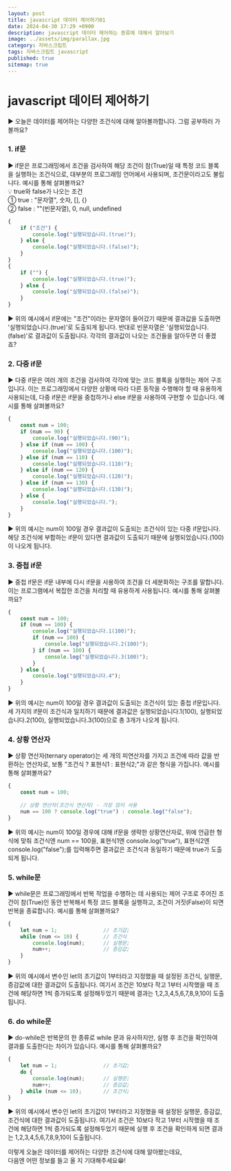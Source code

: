 ```yaml
---
layout: post
title: javascript 데이터 제어하기01
date: 2024-04-30 17:29 +0900
description: javascript 데이터 제어하는 종류에 대해서 알아보기
image: ../assets/img/parallax.jpg
category: 자바스크립트
tags: 자바스크립트 javascript
published: true
sitemap: true
---
```

# javascript 데이터 제어하기
▶ 오늘은 데이터를 제어하는 다양한 조건식에 대해 알아볼까합니다. 그럼 공부하러 가볼까요?
<br>

###  1. if문
▶ if문은 프로그래밍에서 조건을 검사하여 해당 조건이 참(True)일 때 특정 코드 블록을 실행하는 조건식으로, 대부분의 프로그래밍 언어에서 사용되며, 조건문이라고도 불립니다. 예시를 통해 살펴볼까요?<br>
💡 true와 false가 나오는 조건<br>
① true : "문자열", 숫자, [], {}<br>
② false : ""(빈문자열), 0, null, undefined
<br>

````javascript
{
    if ("조건") {
        console.log("실행되었습니다.(true)");
    } else {
        console.log("실행되었습니다.(false)");
    }
}
{
    if ("") {
        console.log("실행되었습니다.(true)");
    } else {
        console.log("실행되었습니다.(false)");
    }
}
````

▶ 위의 예시에서 if문에는 "조건"이라는 문자열이 들어갔기 때문에 결과값을 도출하면 '실행되었습니다.(true)'로 도출되게 됩니다. 반대로 빈문자열은 '실행되었습니다.(false)'로 결과값이 도출됩니다. 각각의 결과값이 나오는 조건들을 알아두면 더 좋겠죠? 
<br>

###  2. 다중 if문
▶ 다중 if문은 여러 개의 조건을 검사하여 각각에 맞는 코드 블록을 실행하는 제어 구조입니다. 이는 프로그래밍에서 다양한 상황에 따라 다른 동작을 수행해야 할 때 유용하게 사용되는데, 다중 if문은 if문을 중첩하거나 else if문을 사용하여 구현할 수 있습니다. 예시를 통해 살펴볼까요?
<br>

````javascript
{
    const num = 100;
    if (num == 90) {
        console.log("실행되었습니다.(90)");
    } else if (num == 100) {
        console.log("실행되었습니다.(100)");
    } else if (num == 110) {
        console.log("실행되었습니다.(110)");
    } else if (num == 120) {
        console.log("실행되었습니다.(120)");
    } else if (num == 130) {
        console.log("실행되었습니다.(130)");
    } else {
        console.log("실행되었습니다.");
    }
}
````

▶ 위의 예시는 num이 100일 경우 결과값이 도출되는 조건식이 있는 다중 if문입니다. 해당 조건식에 부합하는 if문이 있다면 결과값이 도출되기 때문에 실행되었습니다.(100)이 나오게 됩니다.
<br>

###  3. 중첩 if문
▶ 중첩 if문은 if문 내부에 다시 if문을 사용하여 조건을 더 세분화하는 구조를 말합니다. 이는 프로그램에서 복잡한 조건을 처리할 때 유용하게 사용됩니다. 예시를 통해 살펴볼까요?
<br>

````javascript
{
    const num = 100;
    if (num == 100) {
        console.log("실행되었습니다.1(100)");
        if (num == 100) {
            console.log("실행되었습니다.2(100)");
        } if (num == 100) {
            console.log("실행되었습니다.3(100)");
        }
    } else {
        console.log("실행되었습니다.4");
    }
}
````

▶  위의 예시는 num이 100일 경우 결과값이 도출되는 조건식이 있는 중첩 if문입니다. 세 가지의 if문이 조건식과 일치하기 때문에 결과값은 실행되었습니다.1(100), 실행되었습니다.2(100), 실행되었습니다.3(100)으로 총 3개가 나오게 됩니다.
<br>

###  4. 상황 연산자
▶ 상황 연산자(ternary operator)는 세 개의 피연산자를 가지고 조건에 따라 값을 반환하는 연산자로, 보통 "조건식 ? 표현식1 : 표현식2;"과 같은 형식을 가집니다. 예시를 통해 살펴볼까요?
<br>

````javascript
{
    const num = 100;
    
    // 상황 연산자(조건식 연산자) - 가장 많이 사용
    num == 100 ? console.log("true") : console.log("false");
}
````

▶ 위의 예시는 num이 100일 경우에 대해 if문을 생략한 상황연산자로, 위에 언급한 형식에 맞춰 조건식엔 num == 100을, 표현식1엔 console.log("true"), 표현식2엔 console.log("false");를 입력해주면 결과값은 조건식과 동일하기 때문에 true가 도출되게 됩니다.
<br>

###  5. while문
▶ while문은 프로그래밍에서 반복 작업을 수행하는 데 사용되는 제어 구조로 주어진 조건이 참(True)인 동안 반복해서 특정 코드 블록을 실행하고, 조건이 거짓(False)이 되면 반복을 종료합니다. 예시를 통해 살펴볼까요?
<br>

````javascript
{
    let num = 1;               // 초기값;
    while (num <= 10) {        // 조건식
        console.log(num);      // 실행문;
        num++;                 // 증감값;
    }
}
````

▶ 위의 예시에서 변수인 let의 초기값이 1부터라고 지정했을 때 설정된 조건식, 실행문, 증감값에 대한 결과값이 도출됩니다. 여기서 조건은 10보다 작고 1부터 시작했을 때 조건에 해당하면 1씩 증가되도록 설정해두었기 때문에 결과는 1,2,3,4,5,6,7,8,9,10이 도출됩니다.
<br>

###  6. do while문
▶ do-while은 반복문의 한 종류로 while 문과 유사하지만, 실행 후 조건을 확인하여 결과를 도출한다는 차이가 있습니다. 예시를 통해 살펴볼까요?
<br>

````javascript
{
    let num = 1;               // 초기값;
    do {
        console.log(num);      // 실행문;
        num++;                 // 증감값;
    } while (num <= 10);       // 조건식;
}
````

▶ 위의 예시에서 변수인 let의 초기값이 1부터라고 지정했을 때 설정된 실행문, 증감값, 조건식에 대한 결과값이 도출됩니다. 여기서 조건은 10보다 작고 1부터 시작했을 때 조건에 해당하면 1씩 증가되도록 설정해두었기 때문에 실행 후 조건을 확인하게 되면 결과는 1,2,3,4,5,6,7,8,9,10이 도출됩니다.
<br>

이렇게 오늘은 데이터를 제어하는 다양한 조건식에 대해 알아봤는데요,<br>
다음엔 어떤 정보를 들고 올 지 기대해주세요😁!